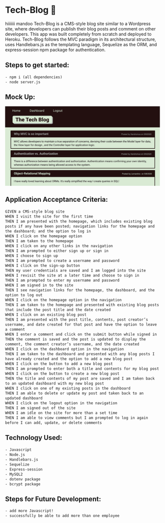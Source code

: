 # Tech-Blog :busts_in_silhouette:
hiiiiiii mandoo
Tech-Blog is a CMS-style blog site similar to a Wordpress site, where developers can publish their blog posts and comment on other developers. This app was built completely from scratch and deployed to Heroku. Tech-Blog follows the MVC paradigm in its architectural structure, uses Handlebars.js as the templating language, Sequelize as the ORM, and express-session npm package for authentication.

## **Steps to get started:**
```
- npm i (all dependencies)
- node server.js
```

## **Mock Up:**
![Image of Project](./public/blog.png)

## **Application Acceptance Criteria:**
```
GIVEN a CMS-style blog site
WHEN I visit the site for the first time
THEN I am presented with the homepage, which includes existing blog posts if any have been posted; navigation links for the homepage and the dashboard; and the option to log in
WHEN I click on the homepage option
THEN I am taken to the homepage
WHEN I click on any other links in the navigation
THEN I am prompted to either sign up or sign in
WHEN I choose to sign up
THEN I am prompted to create a username and password
WHEN I click on the sign-up button
THEN my user credentials are saved and I am logged into the site
WHEN I revisit the site at a later time and choose to sign in
THEN I am prompted to enter my username and password
WHEN I am signed in to the site
THEN I see navigation links for the homepage, the dashboard, and the option to log out
WHEN I click on the homepage option in the navigation
THEN I am taken to the homepage and presented with existing blog posts that include the post title and the date created
WHEN I click on an existing blog post
THEN I am presented with the post title, contents, post creator’s username, and date created for that post and have the option to leave a comment
WHEN I enter a comment and click on the submit button while signed in
THEN the comment is saved and the post is updated to display the comment, the comment creator’s username, and the date created
WHEN I click on the dashboard option in the navigation
THEN I am taken to the dashboard and presented with any blog posts I have already created and the option to add a new blog post
WHEN I click on the button to add a new blog post
THEN I am prompted to enter both a title and contents for my blog post
WHEN I click on the button to create a new blog post
THEN the title and contents of my post are saved and I am taken back to an updated dashboard with my new blog post
WHEN I click on one of my existing posts in the dashboard
THEN I am able to delete or update my post and taken back to an updated dashboard
WHEN I click on the logout option in the navigation
THEN I am signed out of the site
WHEN I am idle on the site for more than a set time
THEN I am able to view comments but I am prompted to log in again before I can add, update, or delete comments
```

## **Technology Used:**
```
- Javascript
- Node.js
- Handlebars.js
- Sequelize
- Express-session
- MySQL2
- dotenv package
- bcrypt package
```

## **Steps for Future Development:**
```
- add more Javascript!
- successfully be able to add more than one employee
```

